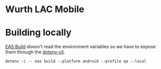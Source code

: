 # Wurth LAC Mobile

# Building locally

[EAS Build](https://docs.expo.dev/build/introduction/) doesn't read the environment variables so we have to expose them through the [dotenv-cli](https://www.npmjs.com/package/dotenv-cli).

```shell
dotenv -c -- eas build --platform android --profile qa --local
```
